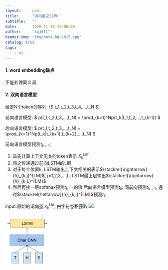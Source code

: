 ```yaml
---
layout:     post
title:      "词向量之ELMO"
subtitle:   ""
date:       2020-11-10 12:00:00
author:     "rwj611"
header-img: "img/post-bg-2015.jpg"
catalog: true
tags:
    - ai
---
```


<head>
    <script src="https://cdn.mathjax.org/mathjax/latest/MathJax.js?config=TeX-AMS-MML_HTMLorMML" type="text/javascript"></script>
    <script type="text/x-mathjax-config">
        MathJax.Hub.Config({
            tex2jax: {
            skipTags: ['script', 'noscript', 'style', 'textarea', 'pre'],
            inlineMath: [['$','$']]
            }
        });
    </script>
</head>

#### 1. word embedding缺点
不能处理同义词


#### 2. 双向语言模型
给定N个token的序列: ($ t_1,t_2,t_3,t_4,...,t_N $)

前向语言模型:
$ p(t_1,t_2,t_3,...,t_N) = \prod_{k=1}^Np(t_k|t_1,t_2,...,t_{k-1}) $

后向语言模型:
$ p(t_1,t_2,t_3,...,t_N) = \prod_{k=1}^Np(t_k|t_{k+1},t_{k+2},...,t_N) $

前向语言模型预测$t_{k+1}$:
1. 首先计算上下文无关的token表示 $X_k^{LM}$ 
2. 将之传递通过前向LSTM的L层
3. 对于每个位置k, LSTM输出上下文相关的表示$\stackrel{\rightarrow}{h}_{k,j}^{LM}$, j=1,2,3,...,L; LSTM最上层输出$\stackrel{\rightarrow}{h}_{k,L}^{LM}$
4. 然后再接一层softmax预测$t_{k+1}$的值
后向语言模型预测$t_k$:
同前向预测$t_{k+1}$, 通过$\stackrel{\leftarrow}{h}_{k,j}^{LM}$预测$t_k$

input:原始的词向量 $x_k^{LM}$, 由字符卷积获取
![](_post/2020-11-10-elmo/charcnn.png)

![](2020-11-10-elmo/charcnn.png)

